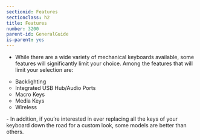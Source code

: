```yaml
---
sectionid: Features
sectionclass: h2
title: Features
number: 3200
parent-id: GeneralGuide
is-parent: yes
---
```

- While there are a wide variety of mechanical keyboards available, some features will significantly limit your choice. Among the features that will limit your selection are:
<ul style="list-style-type:circle">
	<li>Backlighting</li>
	<li>Integrated USB Hub/Audio Ports</li>
	<li>Macro Keys</li>
	<li>Media Keys</li>
	<li>Wireless</li>
</ul>
- In addition, if you’re interested in ever replacing all the keys of your keyboard down the road for a custom look, some models are better than others. 
